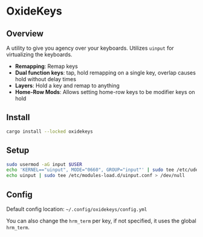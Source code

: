 # OxideKeys

## Overview

A utility to give you agency over your keyboards.
Utilizes `uinput` for virtualizing the keyboards.

- **Remapping**: Remap keys
- **Dual function keys**: tap, hold remapping on a single key, overlap causes hold without delay times
- **Layers**: Hold a key and remap to anything
- **Home-Row Mods**: Allows setting home-row keys to be modifier keys on hold

## Install

```bash
cargo install --locked oxidekeys
```

## Setup

```bash
sudo usermod -aG input $USER
echo 'KERNEL=="uinput", MODE="0660", GROUP="input"' | sudo tee /etc/udev/rules.d/99-uinput.rules > /dev/null
echo uinput | sudo tee /etc/modules-load.d/uinput.conf > /dev/null
```

## Config

Default config location: `~/.config/oxidekeys/config.yml`

You can also change the `hrm_term` per key, if not specified, it uses the global `hrm_term`.
